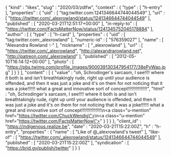 {
  "kind" : "likes",
  "slug" : "2020/03/zdlfw",
  "context" : {
    "type" : [ "h-entry" ],
    "properties" : {
      "uid" : [ "tag:twitter.com:1241346644744044549" ],
      "url" : [ "https://twitter.com/_alexrowland/status/1241346644744044549" ],
      "published" : [ "2020-03-21T12:51:17+00:00" ],
      "in-reply-to" : [ "https://twitter.com/FactsMatterNow/status/1241345752045178884" ],
      "author" : [ {
        "type" : [ "h-card" ],
        "properties" : {
          "uid" : [ "tag:twitter.com:_alexrowland" ],
          "numeric-id" : [ "576359027" ],
          "name" : [ "Alexandra Rowland ✨" ],
          "nickname" : [ "_alexrowland" ],
          "url" : [ "https://twitter.com/_alexrowland", "http://alexandrarowland.net", "http://patreon.com/_alexrowland" ],
          "published" : [ "2012-05-10T16:14:12+00:00" ],
          "photo" : [ "https://pbs.twimg.com/profile_images/900039130347954177/38ePvWao.jpg" ]
        }
      } ],
      "content" : [ {
        "value" : "oh, Schrodinger's sarcasm, I see!!!! where it both is and isn't breathtakingly rude, right up until your audience is offended, and then it was just a joke and it's on them for not noticing that it was a joke!!!!!! what a great and innovative sort of concept!!!!!!!!!!!!!!!",
        "html" : "oh, Schrodinger's sarcasm, I see!!!! where it both is and isn't breathtakingly rude, right up until your audience is offended, and then it was just a joke and it's on them for not noticing that it was a joke!!!!!! what a great and innovative sort of concept!!!!!!!!!!!!!!!\n<a class=\"u-mention\" href=\"https://twitter.com/ChuckWendig\"></a>\n<a class=\"u-mention\" href=\"https://twitter.com/FactsMatterNow\"></a>"
      } ]
    }
  },
  "client_id" : "https://indigenous.realize.be",
  "date" : "2020-03-21T15:22:00Z",
  "h" : "h-entry",
  "properties" : {
    "name" : [ "Like of @_alexrowland's tweet" ],
    "like-of" : [ "https://twitter.com/_alexrowland/status/1241346644744044549" ],
    "published" : [ "2020-03-21T15:22:00Z" ],
    "syndication" : [ "https://brid.gy/publish/twitter" ]
  }
}
